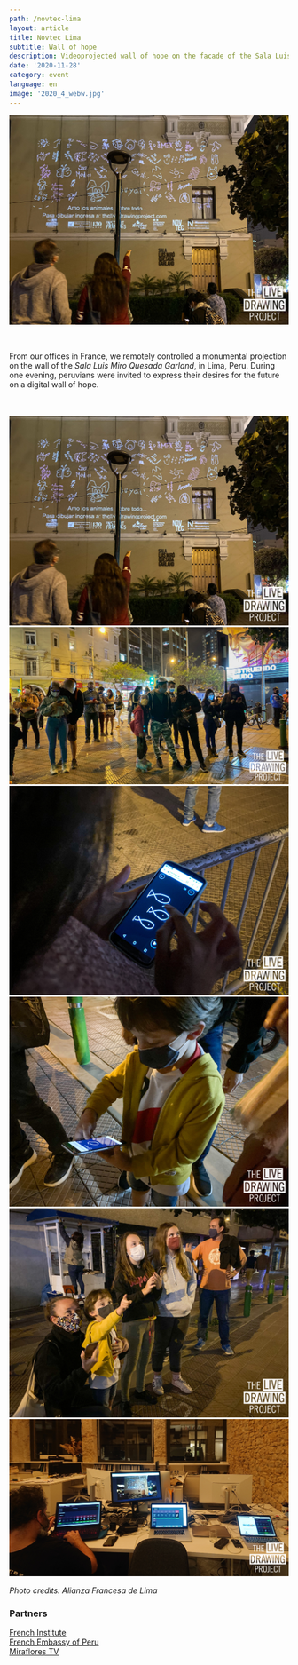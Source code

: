 ```yaml
---
path: /novtec-lima
layout: article
title: Novtec Lima
subtitle: Wall of hope
description: Videoprojected wall of hope on the facade of the Sala Luis Miro Quesada Garland in Lima, Peru. Organised by the French Alliance of Lima. Controlled remotely from France.
date: '2020-11-28'
category: event
language: en
image: '2020_4_webw.jpg'
---
```


![Images of the projection facade](2020_4_webw.jpg)

<br/>

From our offices in France, we remotely controlled a monumental projection on the wall of the _Sala Luis Miro Quesada Garland_, in Lima, Peru.
During one evening, peruvians were invited to express their desires for the future on a digital wall of hope.

<br/>
<br/>

<photo-grid>
<img src="2020_4_webw.jpg"/>
<img src="2020_6_webw.jpg"/>
<img src="2020_7_webw.jpg"/>
<img src="2020_1_webw.jpg"/>
<img src="2020_2_webw.jpg"/>
<img src="2020_8_webw.jpg"/>
</photo-grid>

_Photo credits: Alianza Francesa de Lima_

### Partners

[French Institute](https://www.institutfrancais.com/)  
[French Embassy of Peru](https://peru.ambafrance.org/)  
[Miraflores TV](https://miraflorestv.pe/)
